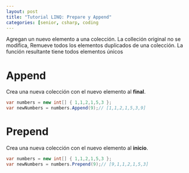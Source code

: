 ```yaml
---
layout: post
title: "Tutorial LINQ: Prepare y Append"
categories: [senior, csharp, coding
---
```


Agregan un nuevo elemento a una colección<!--more-->. La colleción original no se modifica,
Remueve todos los elementos duplicados de una colección. La función resultante tiene todos elementos únicos

# Append
Crea una nueva colección con el nuevo elemento al **final**.

```csharp
var numbers = new int[] { 1,1,2,1,5,3 };
var newNumbers = numbers.Append(9);// [1,1,2,1,5,3,9]
```

# Prepend
Crea una nueva colección con el nuevo elemento al **inicio**.

```csharp
var numbers = new int[] { 1,1,2,1,5,3 };
var newNumbers = numbers.Prepend(9);// [9,1,1,2,1,5,3]
```